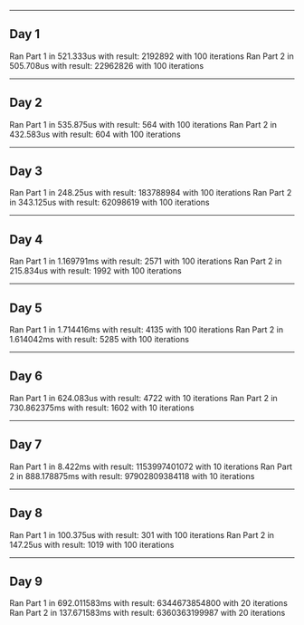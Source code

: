 ----------------------------
## Day 1
Ran Part 1 in 521.333us with result: 2192892 with 100 iterations
Ran Part 2 in 505.708us with result: 22962826 with 100 iterations


----------------------------
## Day 2
Ran Part 1 in 535.875us with result: 564 with 100 iterations
Ran Part 2 in 432.583us with result: 604 with 100 iterations


----------------------------
## Day 3
Ran Part 1 in 248.25us with result: 183788984 with 100 iterations
Ran Part 2 in 343.125us with result: 62098619 with 100 iterations


----------------------------
## Day 4
Ran Part 1 in 1.169791ms with result: 2571 with 100 iterations
Ran Part 2 in 215.834us with result: 1992 with 100 iterations


----------------------------
## Day 5
Ran Part 1 in 1.714416ms with result: 4135 with 100 iterations
Ran Part 2 in 1.614042ms with result: 5285 with 100 iterations


----------------------------
## Day 6
Ran Part 1 in 624.083us with result: 4722 with 10 iterations
Ran Part 2 in 730.862375ms with result: 1602 with 10 iterations


----------------------------
## Day 7
Ran Part 1 in 8.422ms with result: 1153997401072 with 10 iterations
Ran Part 2 in 888.178875ms with result: 97902809384118 with 10 iterations


----------------------------
## Day 8
Ran Part 1 in 100.375us with result: 301 with 100 iterations
Ran Part 2 in 147.25us with result: 1019 with 100 iterations


----------------------------
## Day 9
Ran Part 1 in 692.011583ms with result: 6344673854800 with 20 iterations
Ran Part 2 in 137.671583ms with result: 6360363199987 with 20 iterations